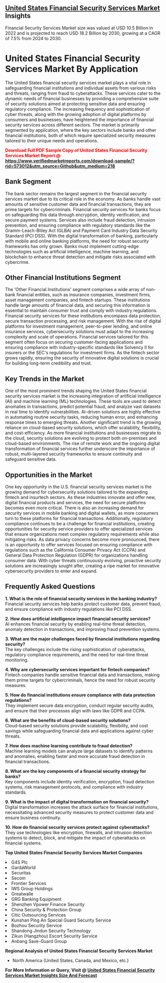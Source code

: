<h2><a href="https://www.verifiedmarketreports.com/download-sample/?rid=573012&amp;utm_source=Github&amp;utm_medium=218" target="_blank">United States Financial Security Services Market</a> Insights</h2><p>Financial Security Services Market size was valued at USD 10.5 Billion in 2022 and is projected to reach USD 18.2 Billion by 2030, growing at a CAGR of 7.5% from 2024 to 2030.</p><p> <h1>United States Financial Security Services Market By Application</h1> <p>The United States financial security services market plays a vital role in safeguarding financial institutions and individual assets from various risks and threats, ranging from fraud to cyberattacks. These services cater to the dynamic needs of financial businesses by providing a comprehensive suite of security solutions aimed at protecting sensitive data and ensuring regulatory compliance. The increasing frequency and sophistication of cyber threats, along with the growing adoption of digital platforms by consumers and businesses, have heightened the importance of financial security services across different sectors. The market is primarily segmented by application, where the key sectors include banks and other financial institutions, both of which require specialized security measures tailored to their unique needs and operations.</p> <p><strong><p><span class=""><span style="color: #ff0000;"><strong>Download Full PDF Sample Copy of United States Financial Security Services Market Report</strong> @ </span><a href="https://www.verifiedmarketreports.com/download-sample/?rid=573012&amp;utm_source=Github&amp;utm_medium=218" target="_blank">https://www.verifiedmarketreports.com/download-sample/?rid=573012&amp;utm_source=Github&amp;utm_medium=218</a></span></p></strong></p> <h2>Bank Segment</h2> <p>The bank sector remains the largest segment in the financial security services market due to its critical role in the economy. As banks handle vast amounts of sensitive customer data and financial transactions, they are prime targets for cybercriminals. Financial security services for banks focus on safeguarding this data through encryption, identity verification, and secure payment systems. Services also include fraud detection, intrusion prevention, and ensuring compliance with regulatory standards like the Gramm-Leach-Bliley Act (GLBA) and Payment Card Industry Data Security Standard (PCI DSS). With the digital transformation of banking, particularly with mobile and online banking platforms, the need for robust security frameworks has only grown. Banks must implement cutting-edge technologies such as artificial intelligence, machine learning, and blockchain to enhance threat detection and mitigate risks associated with cybercrime.</p> <h2>Other Financial Institutions Segment</h2> <p>The 'Other Financial Institutions' segment comprises a wide array of non-bank financial entities, such as insurance companies, investment firms, asset management companies, and fintech startups. These institutions handle large amounts of financial data, and securing this information is essential to maintain consumer trust and comply with industry regulations. Financial security services for these institutions encompass data protection, secure transaction processing, and risk management. With the rise of digital platforms for investment management, peer-to-peer lending, and online insurance services, cybersecurity solutions must adapt to the increasing complexity and scale of operations. Financial services tailored for this segment often focus on securing customer-facing applications and ensuring compliance with industry-specific standards like Solvency II for insurers or the SEC's regulations for investment firms. As the fintech sector grows rapidly, ensuring the security of innovative digital solutions is crucial for building long-term credibility and trust.</p> <h2>Key Trends in the Market</h2> <p>One of the most prominent trends shaping the United States financial security services market is the increasing integration of artificial intelligence (AI) and machine learning (ML) technologies. These tools are used to detect anomalies in transactions, predict potential fraud, and analyze vast datasets in real time to identify vulnerabilities. AI-driven solutions are highly effective in automating routine security tasks, reducing human error, and enhancing response times to emerging threats. Another significant trend is the growing reliance on cloud-based security solutions, which offer scalability, flexibility, and cost-efficiency. As more financial institutions and businesses migrate to the cloud, security solutions are evolving to protect both on-premises and cloud-based environments. The rise of remote work and the ongoing digital transformation of financial services further underscore the importance of robust, multi-layered security frameworks to ensure continuity and safeguard sensitive data.</p> <h2>Opportunities in the Market</h2> <p>One key opportunity in the U.S. financial security services market is the growing demand for cybersecurity solutions tailored to the expanding fintech and insurtech sectors. As these industries innovate and offer new, digital financial products and services, the need for secure platforms becomes even more critical. There is also an increasing demand for security services in mobile banking and digital wallets, as more consumers turn to these platforms for financial transactions. Additionally, regulatory compliance continues to be a challenge for financial institutions, creating opportunities for security service providers to offer specialized services that ensure organizations meet complex regulatory requirements while also mitigating risks. As data privacy concerns become more pronounced, there is an opportunity to offer services focused on ensuring compliance with regulations such as the California Consumer Privacy Act (CCPA) and General Data Protection Regulation (GDPR) for organizations handling consumer data. With cyber threats continuously evolving, proactive security solutions are increasingly sought after, creating a ripe market for innovative cybersecurity providers to enter and expand.</p> <h2>Frequently Asked Questions</h2> <p><strong>1. What is the role of financial security services in the banking industry?</strong><br>Financial security services help banks protect customer data, prevent fraud, and ensure compliance with industry regulations like PCI DSS.</p> <p><strong>2. How does artificial intelligence impact financial security services?</strong><br>AI enhances financial security by enabling real-time threat detection, anomaly detection in transactions, and improving fraud prevention systems.</p> <p><strong>3. What are the major challenges faced by financial institutions regarding security?</strong><br>The key challenges include the rising sophistication of cyberattacks, regulatory compliance requirements, and the need for real-time threat monitoring.</p> <p><strong>4. Why are cybersecurity services important for fintech companies?</strong><br>Fintech companies handle sensitive financial data and transactions, making them prime targets for cybercriminals, hence the need for robust security measures.</p> <p><strong>5. How do financial institutions ensure compliance with data protection regulations?</strong><br>They implement secure data encryption, conduct regular security audits, and ensure that their processes align with laws like GDPR and CCPA.</p> <p><strong>6. What are the benefits of cloud-based security solutions?</strong><br>Cloud-based security solutions provide scalability, flexibility, and cost savings while safeguarding financial data and applications against cyber threats.</p> <p><strong>7. How does machine learning contribute to fraud detection?</strong><br>Machine learning models can analyze large datasets to identify patterns and anomalies, enabling faster and more accurate fraud detection in financial transactions.</p> <p><strong>8. What are the key components of a financial security strategy for banks?</strong><br>Key components include identity verification, encryption, fraud detection systems, risk management protocols, and compliance with industry standards.</p> <p><strong>9. What is the impact of digital transformation on financial security?</strong><br>Digital transformation increases the attack surface for financial institutions, necessitating advanced security measures to protect customer data and ensure business continuity.</p> <p><strong>10. How do financial security services protect against cyberattacks?</strong><br>They use technologies like encryption, firewalls, and intrusion detection systems to detect, block, and mitigate the impact of cyberattacks on financial systems.</p> </p><p><strong>Top United States Financial Security Services Market Companies</strong></p><div data-test-id=""><p><li>G4S Plc</li><li> GardaWorld</li><li> Securitas</li><li> Secom</li><li> Frontier Services</li><li> IWS Group Holdings</li><li> Greatwalle</li><li> GRG Banking Equipment</li><li> Shenzhen Vpower Finance Security</li><li> China Security & Protection Group</li><li> Citic Outsourcing Services</li><li> Kunshan Ping An Special Guard Security Service</li><li> Bozhou Security Service</li><li> Shandong Jindun Security Technology</li><li> Zikun (Hangzhou) Escort Security Service</li><li> Anbang Save-Guard Group</li></p><div><strong>Regional Analysis of&nbsp;United States Financial Security Services Market</strong></div><ul><li dir="ltr"><p dir="ltr">North America&nbsp;(United States, Canada, and Mexico, etc.)</p></li></ul><p><strong>For More Information or Query, Visit @&nbsp;</strong><strong><a href="https://www.verifiedmarketreports.com/product/financial-security-services-market/?utm_source=Github&amp;utm_medium=218" target="_blank">United States Financial Security Services Market Insights Size And Forecast</a></strong></p></div>
